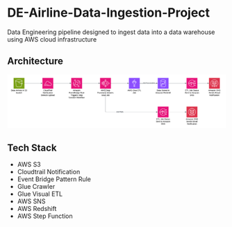 # DE-Airline-Data-Ingestion-Project
Data Engineering pipeline designed to ingest data into a data warehouse using AWS cloud infrastructure

## Architecture 
![Project Architecture](Architecture.png)

## Tech Stack 
- AWS S3
- Cloudtrail Notification 
- Event Bridge Pattern Rule 
- Glue Crawler 
- Glue Visual ETL 
- AWS SNS 
- AWS Redshift 
- AWS Step Function
